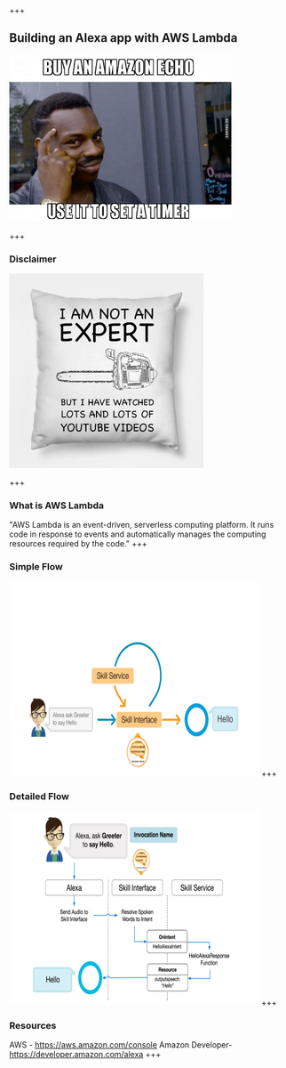 +++
## Building an Alexa app with AWS Lambda
<img src="./assets/alexaHomePage.jpg" width="400" height="300"/>

+++

### Disclaimer
<img src="./assets/notAnExpert.jpg" width="350" height="350"/>

+++

### What is AWS Lambda
"AWS Lambda is an event-driven, serverless computing platform. It runs code in response to events and automatically manages the computing resources required by the code."
+++

### Simple Flow
<img src="./assets/simpleFlow.jpg" width="450" height="350">
+++

### Detailed Flow
<img src="./assets/detailedFlow.jpg" width="450" height="350">
+++

### Resources
AWS - https://aws.amazon.com/console
Amazon Developer- https://developer.amazon.com/alexa
+++